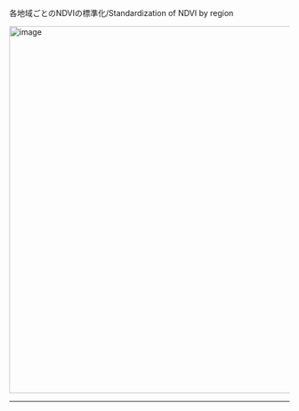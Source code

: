各地域ごとのNDVIの標準化/Standardization of NDVI by region

<img width="937" height="659" alt="image" src="https://github.com/user-attachments/assets/4419686f-715a-4840-8277-14dd4595a1f5" />

---


